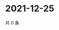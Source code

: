 # 2021-12-25

共 0 条

<!-- BEGIN WEIBO -->
<!-- 最后更新时间 Sat Dec 25 2021 20:18:09 GMT+0800 (China Standard Time) -->

<!-- END WEIBO -->
